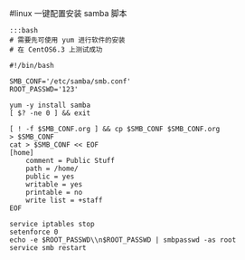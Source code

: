 #linux 一键配置安装 samba 脚本

    :::bash
    # 需要先可使用 yum 进行软件的安装
    # 在 CentOS6.3 上测试成功

    #!/bin/bash

    SMB_CONF='/etc/samba/smb.conf'
    ROOT_PASSWD='123'

    yum -y install samba
    [ $? -ne 0 ] && exit

    [ ! -f $SMB_CONF.org ] && cp $SMB_CONF $SMB_CONF.org
    > $SMB_CONF
    cat > $SMB_CONF << EOF
    [home]
        comment = Public Stuff
        path = /home/
        public = yes
        writable = yes
        printable = no
        write list = +staff
    EOF

    service iptables stop
    setenforce 0
    echo -e $ROOT_PASSWD\\n$ROOT_PASSWD | smbpasswd -as root
    service smb restart
